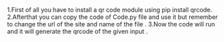 1.First of all you have to install a qr code module using pip install qrcode.
2.Afterthat you can copy the code of Code.py file and use it but remember to change the url of the site and name of the file .
3.Now the code will run and it will generate the qrcode of the given input .
